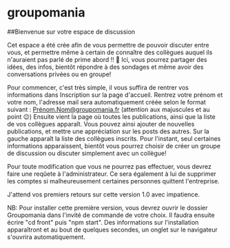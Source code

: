# groupomania

##Bienvenue sur votre espace de discussion

Cet espace a été crée afin de vous permettre de pouvoir discuter entre vous, et permettre même à certain de connaître des collègues auquel ils n'auraient pas parlé de prime abord !! 🙂
Ici, vous pourrez partager des idées, des infos, bientôt répondre à des sondages et même avoir des conversations privées ou en groupe!

Pour commencer, c'est très simple, il vous suffira de rentrer vos informations dans Inscription sur la page d'accueil. Rentrez votre prénom et votre nom, l'adresse mail sera automatiquement créée selon le format suivant : Prénom.Nom@groupomania.fr (attention aux majuscules et au point 😉)
Ensuite vient la page où toutes les publications, ainsi que la liste de vos collègues apparaît. Vous pouvez ainsi ajouter de nouvelles publications, et mettre une appréciation sur les posts des autres.
Sur la gauche apparaît la liste des collègues inscrits. Pour l'instant, seul certaines informations apparaissent, bientôt vous pourrez choisir de créer un groupe de discussion ou discuter simplement avec un collègue!

Pour toute modification que vous ne pourrez pas effectuer, vous devrez faire une reqûete à l'administrateur. Ce sera également à lui de supprimer les comptes si malheureusement certaines personnes quittent l'entreprise. 

J'attend vos premiers retours sur cette version 1.0 avec impatience. 


NB: Pour installer cette première version, vous devrez ouvrir le dossier Groupomania dans l'invité de commande de votre choix. Il faudra ensuite écrire "cd front" puis "npm start". Des informations sur l'installation apparaîtront et au bout de quelques secondes, un onglet sur le navigateur s'ouvrira automatiquement. 
